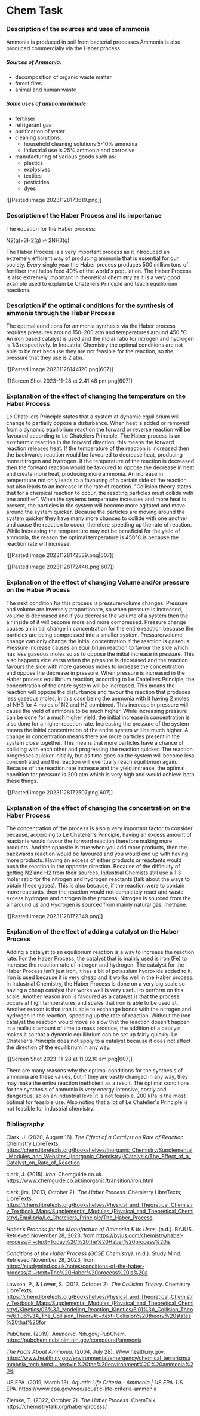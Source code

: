 


# <div style="page-break-after: always;"></div>Chem Task

### Description of the sources and uses of ammonia

Ammonia is produced in soil from bacterial processes
Ammonia is also produced commercially via the Haber process

##### Sources of Ammonia:

- decomposition of organic waste matter
- forest fires
- animal and human waste

##### Some uses of ammonia include:
- fertiliser
- refrigerant gas
- purification of water
- cleaning solutions:
	- household cleaning solutions 5-10% ammonia
	- industrial use is 25% ammonia and corrosive
- manufacturing of various goods such as:
	- plastics
	- explosives
	- textiles
	- pesticides
	- dyes

![[Pasted image 20231128173619.png]]

### Description of the Haber Process and its importance

The equation for the Haber process:


N2(g)+3H2(g) ⇌ 2NH3(g)


The Haber Process is a very important process as it introduced an extremely efficient way of producing ammonia that is essential for our society. Every single year the Haber process produces 500 million tons of fertiliser that helps feed 40% of the world's population. The Haber Process is also extremely important in theoretical chemistry as it is a very good example used to explain Le Chateliers Principle and teach equilibrium reactions. 

### Description if the optimal conditions for the synthesis of ammonis through the Haber Process

The optimal conditions for ammonia synthesis via the Haber process requires pressures around 150–200 atm and temperatures around 450 °C. An iron based catalyst is used and the molar ratio for nitrogen and hydrogen is 1:3 respectively. In Industrial Chemistry the optimal conditions are not able to be met because they are not feasible for the reaction, so the pressure that they use is 2 atm. 


![[Pasted image 20231128144120.png|607]]

![[Screen Shot 2023-11-28 at 2.41.48 pm.png|607]]


### Explanation of the effect of changing the temperature on the Haber Process

Le Chateliers Principle states that a system at dynamic equilibrium will change to partially oppose a disturbance. When heat is added or removed from a dynamic equilibrium reaction the forward or reverse reaction will be favoured according to Le Chateliers Principle. The Haber process is an exothermic reaction in the forward direction, this means the forward reaction releases heat. If the temperature of the reaction is increased then the backwards reaction would be favoured to decrease heat, producing more nitrogen and hydrogen. If the temperature of the reaction is decreased then the forward reaction would be favoured to oppose the decrease in heat and create more heat, producing more ammonia. An increase in temperature not only leads to a favouring of a certain side of the reaction, but also leads to an increase in the rate of reaction. "Collision theory states that for a chemical reaction to occur, the reacting particles must collide with one another". When the systems temperature increases and more heat is present, the particles in the system will become more agitated and move around the system quicker. Because the particles are moving around the system quicker they have many more chances to collide with one another and cause the reaction to occur, therefore speeding up the rate of reaction. While Increasing the temperature may not be beneficial for the yield of ammonia, the reason the optimal temperature is 450°C is because the reaction rate will increase.


![[Pasted image 20231128172539.png|607]]

![[Pasted image 20231128172440.png|607]]


### Explanation of the effect of changing Volume and/or  pressure on the Haber Process

The next condition for this process is pressure/volume changes. Pressure and volume are inversely proportionate, so when pressure is increased, volume is decreased and if you decrease the volume of a system then the air inside of it will become more and more compressed. Pressure change causes an initial change in concentration for the entire reaction because the particles are being compressed into a smaller system. Pressure/volume change can only change the initial concentration if the reaction is gaseous. Pressure increase causes an equilibrium reaction to favour the side which has less gaseous moles so as to oppose the initial increase in pressure. This also happens vice versa when the pressure is decreased and the reaction favours the side with more gaseous moles to increase the concentration and oppose the decrease in pressure. When pressure is increased in the Haber process equilibrium reaction, according to Le Chateliers Principle, the concentration of the entire system will be increased. This means the reaction will oppose the disturbance and favour the reaction that produces less gaseous moles, in this case being the ammonia with it having 2 moles of NH3 for 4 moles of N2 and H2 combined. This increase in pressure will cause the yield of ammonia to be much higher. While increasing pressure can be done for a much higher yield, the initial increase in concentration is also done for a higher reaction rate. Increasing the pressure of the system means the initial concentration of the entire system will be much higher. A change in concentration means there are more particles present in the system close together. This means that more particles have a chance of colliding with each other and progressing the reaction quicker. The reaction progresses quicker initially, but as time goes on the system will become less concentrated and the reaction will eventually reach equilibrium again. Because of the reaction rate increase and the yield increase, the optimal condition for pressure is 200 atm which is very high and would achieve both these things. 


![[Pasted image 20231128172507.png|607]]


### Explanation of the effect of changing the concentration on the Haber Process

The concentration of the process is also a very important factor to consider because, according to Le Chatelier's Principle, having an excess amount of reactants would favour the forward reaction therefore making more products. And the opposite is true when you add more products, then the backwards reaction would be favoured and you would end up with having more products. Having an excess of either products or reactants would push the reaction in the opposite direction. Because of the difficulty of getting N2 and H2 from their sources, Industrial Chemists still use a 1:3 molar ratio for the nitrogen and hydrogen reactants (talk about the ways to obtain these gases). This is also because, if the reaction were to contain more reactants, then the reaction would not completely react and waste excess hydrogen and nitrogen in the process. Nitrogen is sourced from the air around us and Hydrogen is sourced from mainly natural gas, methane. 

![[Pasted image 20231128172349.png]]


### Explanation of the effect of adding a catalyst on the Haber Process

Adding a catalyst to an equilibrium reaction is a way to increase the reaction rate. For the Haber Process, the catalyst that is mainly used is iron (Fe) to increase the reaction rate of nitrogen and hydrogen. The catalyst for the Haber Process isn't just iron, it has a bit of potassium hydroxide added to it. Iron is used because it is very cheap and it works well in the Haber process. In Industrial Chemistry, the Haber Process is done on a very big scale so having a cheap catalyst that works well is very useful to perform on this scale. Another reason iron is favoured as a catalyst is that the process occurs at high temperatures and scales that iron is able to be used at. Another reason is that iron is able to exchange bonds with the nitrogen and hydrogen in the reaction, speeding up the rate of reaction. Without the iron catalyst the reaction would move so slow that the reaction doesn't happen in a realistic amount of time to mass produce, the addition of a catalyst makes it so that a dynamic equilibrium can be set up fairly quickly. Le Chatelier's Principle does not apply to a catalyst because it does not affect the direction of the equilibrium in any way. 


![[Screen Shot 2023-11-28 at 11.02.10 am.png|607]]


There are many reasons why the optimal conditions for the synthesis of ammonia are these values, but if they are vastly changed in any way, they may make the entire reaction inefficient as a result. The optimal conditions for the synthesis of ammonia is very energy intensive, costly and dangerous, so on an industrial level it is not feasible. 200 kPa is the most optimal for feasible use. Also noting that a lot of Le Chatelier's Principle is not feasible for industrial chemistry.


### Bibliography


Clark, J. (2020, August 16). _The Effect of a Catalyst on Rate of Reaction_. Chemistry LibreTexts. https://chem.libretexts.org/Bookshelves/Inorganic_Chemistry/Supplemental_Modules_and_Websites_(Inorganic_Chemistry)/Catalysis/The_Effect_of_a_Catalyst_on_Rate_of_Reaction

clark, J. (2015). _Iron_. Chemguide.co.uk. https://www.chemguide.co.uk/inorganic/transition/iron.html

clark, jim. (2013, October 2). _The Haber Process_. Chemistry LibreTexts; LibreTexts. https://chem.libretexts.org/Bookshelves/Physical_and_Theoretical_Chemistry_Textbook_Maps/Supplemental_Modules_(Physical_and_Theoretical_Chemistry)/Equilibria/Le_Chateliers_Principle/The_Haber_Process

_Haber’s Process for the Manufacture of Ammonia & Its Uses_. (n.d.). BYJUS. Retrieved November 28, 2023, from https://byjus.com/chemistry/haber-process/#:~:text=Today%2C%20the%20Haber%20process%20is

_Conditions of the Haber Process (GCSE Chemistry)_. (n.d.). Study Mind. Retrieved November 28, 2023, from https://studymind.co.uk/notes/conditions-of-the-haber-process/#:~:text=The%20Haber%20process%20is%20a

Lawson, P., & Lower, S. (2013, October 2). _The Collision Theory_. Chemistry LibreTexts. https://chem.libretexts.org/Bookshelves/Physical_and_Theoretical_Chemistry_Textbook_Maps/Supplemental_Modules_(Physical_and_Theoretical_Chemistry)/Kinetics/06%3A_Modeling_Reaction_Kinetics/6.01%3A_Collision_Theory/6.1.06%3A_The_Collision_Theory#:~:text=Collision%20theory%20states%20that%20for

PubChem. (2019). _Ammonia_. Nih.gov; PubChem. https://pubchem.ncbi.nlm.nih.gov/compound/ammonia

_The Facts About Ammonia_. (2004, July 28). Www.health.ny.gov. https://www.health.ny.gov/environmental/emergency/chemical_terrorism/ammonia_tech.htm#:~:text=In%20the%20environment%2C%20ammonia%20is

US EPA. (2019, March 13). _Aquatic Life Criteria - Ammonia | US EPA_. US EPA. https://www.epa.gov/wqc/aquatic-life-criteria-ammonia

Ziemke, T. (2022, October 2). _The Haber Process_. ChemTalk. https://chemistrytalk.org/haber-process/

